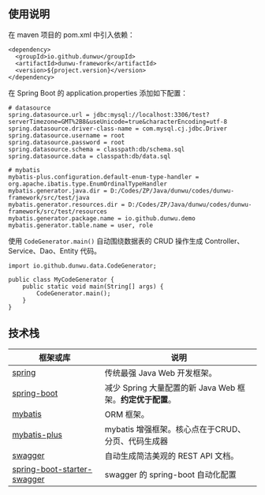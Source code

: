 ## 使用说明

在 maven 项目的 pom.xml 中引入依赖：

```
<dependency>
  <groupId>io.github.dunwu</groupId>
  <artifactId>dunwu-framework</artifactId>
  <version>${project.version}</version>
</dependency>
```

在 Spring Boot 的 application.properties 添加如下配置：

```
# datasource
spring.datasource.url = jdbc:mysql://localhost:3306/test?serverTimezone=GMT%2B8&useUnicode=true&characterEncoding=utf-8
spring.datasource.driver-class-name = com.mysql.cj.jdbc.Driver
spring.datasource.username = root
spring.datasource.password = root
spring.datasource.schema = classpath:db/schema.sql
spring.datasource.data = classpath:db/data.sql

# mybatis
mybatis-plus.configuration.default-enum-type-handler = org.apache.ibatis.type.EnumOrdinalTypeHandler
mybatis.generator.java.dir = D:/Codes/ZP/Java/dunwu/codes/dunwu-framework/src/test/java
mybatis.generator.resources.dir = D:/Codes/ZP/Java/dunwu/codes/dunwu-framework/src/test/resources
mybatis.generator.package.name = io.github.dunwu.demo
mybatis.generator.table.name = user, role
```

使用 `CodeGenerator.main()` 自动围绕数据表的 CRUD 操作生成 Controller、Service、Dao、Entity 代码。

```
import io.github.dunwu.data.CodeGenerator;

public class MyCodeGenerator {
    public static void main(String[] args) {
        CodeGenerator.main();
    }
}
```

## 技术栈

| 框架或库                                                     | 说明                                                       |
| ------------------------------------------------------------ | ---------------------------------------------------------- |
| [spring](https://spring.io/projects/spring-framework)        | 传统最强 Java Web 开发框架。                               |
| [spring-boot](https://spring.io/projects/spring-boot)        | 减少 Spring 大量配置的新 Java Web 框架。**约定优于配置**。 |
| [mybatis](https://github.com/mybatis/mybatis-3)              | ORM 框架。                                                 |
| [mybatis-plus](https://github.com/baomidou/mybatis-plus)     | mybatis 增强框架。核心点在于CRUD、分页、代码生成器         |
| [swagger](https://swagger.io/)                               | 自动生成简洁美观的 REST API 文档。                         |
| [spring-boot-starter-swagger](https://github.com/SpringForAll/spring-boot-starter-swagger) | swagger 的 spring-boot 自动化配置                          |

